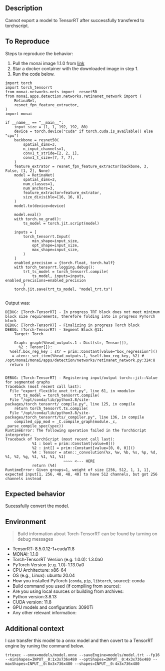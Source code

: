 ##  Description

Cannot export a model to TensorRT after successfully transfered to torchscript.

## To Reproduce

Steps to reproduce the behavior:

1. Pull the monai image 1.1.0 from [link](https://hub.docker.com/r/projectmonai/monai/tags)
1. Star a docker container with the downloaded image in step 1.
1. Run the code below.

```
import torch
import torch_tensorrt
from monai.networks.nets import  resnet50
from monai.apps.detection.networks.retinanet_network import (
    RetinaNet,
    resnet_fpn_feature_extractor,
)
import monai

if __name__ == "__main__":
    input_size = (1, 1, 192, 192, 80)
    device = torch.device("cuda" if torch.cuda.is_available() else "cpu")
    backbone = resnet50(
        spatial_dims=3,
        n_input_channels=1,
        conv1_t_stride=[2, 2, 1],
        conv1_t_size=[7, 7, 7],
    )
    feature_extrator = resnet_fpn_feature_extractor(backbone, 3, False, [1, 2], None)
    model = RetinaNet(
        spatial_dims=3,
        num_classes=1,
        num_anchors=3,
        feature_extractor=feature_extrator,
        size_divisible=[16, 16, 8],
    )
    model.to(device=device)

    model.eval()
    with torch.no_grad():
        ts_model = torch.jit.script(model)

    inputs = [
        torch_tensorrt.Input(
            min_shape=input_size,
            opt_shape=input_size,
            max_shape=input_size,
        )
    ]
    enabled_precision = {torch.float, torch.half}
    with torch_tensorrt.logging.debug():
        trt_ts_model = torch_tensorrt.compile(
            ts_model, inputs=inputs, enabled_precisions=enabled_precision
        )
    torch.jit.save(trt_ts_model, "model_trt.ts")


```

Output was:

```
DEBUG: [Torch-TensorRT] - In progress TRT block does not meet minimum block size requirements, therefore folding into in progress PyTorch block
DEBUG: [Torch-TensorRT] - Finalizing in progress Torch block
DEBUG: [Torch-TensorRT] - Segment Block @11:
    Target: Torch

    Graph: graph(%head_outputs.1 : Dict(str, Tensor[]),
      %2 : Tensor[]):
  %self.box_reg_key : str = prim::Constant[value="box_regression"]()
   = aten::_set_item(%head_outputs.1, %self.box_reg_key, %2) # /opt/monai/monai/apps/detection/networks/retinanet_network.py:324:8
  return ()


DEBUG: [Torch-TensorRT] - Registering input/output torch::jit::Value for segmented graphs
Traceback (most recent call last):
  File "export_flexible_unet_trt.py", line 61, in <module>
    trt_ts_model = torch_tensorrt.compile(
  File "/opt/conda/lib/python3.8/site-packages/torch_tensorrt/_compile.py", line 125, in compile
    return torch_tensorrt.ts.compile(
  File "/opt/conda/lib/python3.8/site-packages/torch_tensorrt/ts/_compiler.py", line 136, in compile
    compiled_cpp_mod = _C.compile_graph(module._c, _parse_compile_spec(spec))
RuntimeError: The following operation failed in the TorchScript interpreter.
Traceback of TorchScript (most recent call last):
            %1 : bool = prim::Constant[value=0]()
            %2 : int[] = prim::Constant[value=[0, 0, 0]]()
            %4 : Tensor = aten::_convolution(%x, %w, %b, %s, %p, %d, %1, %2, %g, %1, %1, %1, %1)
                          ~~~~ <--- HERE
            return (%4)
RuntimeError: Given groups=1, weight of size [256, 512, 1, 1, 1], expected input[1, 256, 48, 48, 40] to have 512 channels, but got 256 channels instead
```
<!-- If you have a code sample, error messages, stack traces, please provide it here as well -->

## Expected behavior

Sucessfully convert the model.

## Environment

> Build information about Torch-TensorRT can be found by turning on debug messages
 - TensorRT: 8.5.0.12-1+cuda11.8
 - MONAI: 1.1.0
 - Torch-TensorRT Version (e.g. 1.0.0): 1.3.0a0
 - PyTorch Version (e.g. 1.0): 1.13.0a0
 - CPU Architecture: x86-64
 - OS (e.g., Linux): ubuntu 20.04
 - How you installed PyTorch (`conda`, `pip`, `libtorch`, source): conda
 - Build command you used (if compiling from source):
 - Are you using local sources or building from archives:
 - Python version:3.8.13
 - CUDA version: 11.8
 - GPU models and configuration: 3090Ti
 - Any other relevant information:

## Additional context

<!-- Add any other context about the problem here. -->
I can transfer this model to a onnx model and then covert to a TensorRT engine by runing the command below.
```
trtexec --onnx=models/model.onnx --saveEngine=models/model.trt --fp16 --minShapes=INPUT__0:1x3x736x480 --optShapes=INPUT__0:4x3x736x480 --maxShapes=INPUT__0:8x3x736x480 --shapes=INPUT__0:4x3x736x480
```